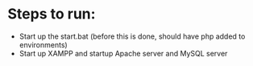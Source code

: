 # Steps to run:
* Start up the start.bat (before this is done, should have php added to environments)
* Start up XAMPP and startup Apache server and  MySQL server